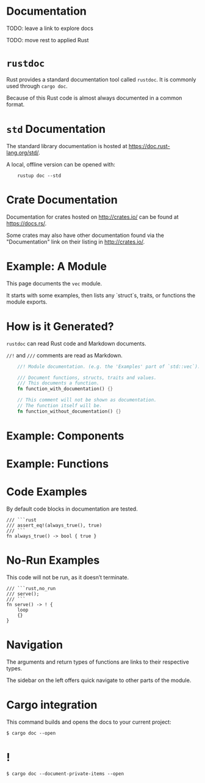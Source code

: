 # Documentation

TODO: leave a link to explore docs 

TODO: move rest to applied Rust


`rustdoc`
=========

Rust provides a standard documentation tool called `rustdoc`. It is
commonly used through `cargo doc`.

Because of this Rust code is almost always documented in a common
format.

`std` Documentation
===================

The standard library documentation is hosted at
<https://doc.rust-lang.org/std/>.

A local, offline version can be opened with:

```console
    rustup doc --std
```
Crate Documentation
===================

Documentation for crates hosted on <http://crates.io/> can be found at
<https://docs.rs/>.

Some crates may also have other documentation found via the
"Documentation" link on their listing in <http://crates.io/>.

Example: A Module
=================

This page documents the `vec` module.

It starts with some examples, then lists any \`struct\`s, traits, or
functions the module exports.

How is it Generated?
====================

`rustdoc` can read Rust code and Markdown documents.

`//!` and `///` comments are read as Markdown.
```rust
    //! Module documentation. (e.g. the 'Examples' part of `std::vec`).

    /// Document functions, structs, traits and values.
    /// This documents a function.
    fn function_with_documentation() {}

    // This comment will not be shown as documentation.
    // The function itself will be.
    fn function_without_documentation() {}
```
Example: Components
===================

Example: Functions
==================

Code Examples
=============

By default code blocks in documentation are tested.
```rust,ignore
/// ```rust 
/// assert_eq!(always_true(), true)
/// ```
fn always_true() -> bool { true }
```

No-Run Examples
===============

This code will not be run, as it doesn’t terminate.

```rust,ignore
/// ```rust,no_run
/// serve(); 
/// ```
fn serve() -> ! {
    loop
    {} 
}
```

Navigation
==========

The arguments and return types of functions are links to their
respective types.

The sidebar on the left offers quick navigate to other parts of the
module.

Cargo integration
=================

This command builds and opens the docs to your current project:

```console,ignore
$ cargo doc --open 
```

!
=

```console,ignore
$ cargo doc --document-private-items --open 
```
